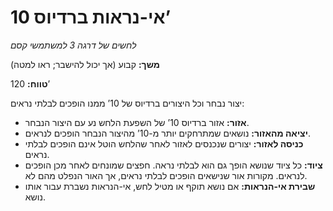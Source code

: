 # אי-נראות ברדיוס 10’

*לחשים של דרגה 3 למשתמשי קסם*

**משך:** קבוע (אך יכול להישבר; ראו למטה)

**טווח:** 120’

יצור נבחר וכל היצורים ברדיוס של 10’ ממנו הופכים לבלתי נראים:

- **אזור:** אזור ברדיוס 10’ של השפעת הלחש נע עם היצור הנבחר.
- **יציאה מהאזור:** נושאים שמתרחקים יותר מ-10’ מהיצור הנבחר הופכים לנראים.
- **כניסה לאזור:** יצורים שנכנסים לאזור לאחר שהלחש הוטל אינם הופכים לבלתי נראים.
- **ציוד:** כל ציוד שנושא הופך גם הוא לבלתי נראה. חפצים שמונחים לאחר מכן הופכים לנראים. מקורות אור שנישאים הופכים לבלתי נראים, אך האור הנפלט מהם לא.
- **שבירת אי-הנראות:** אם נושא תוקף או מטיל לחש, אי-הנראות נשברת עבור אותו נושא.